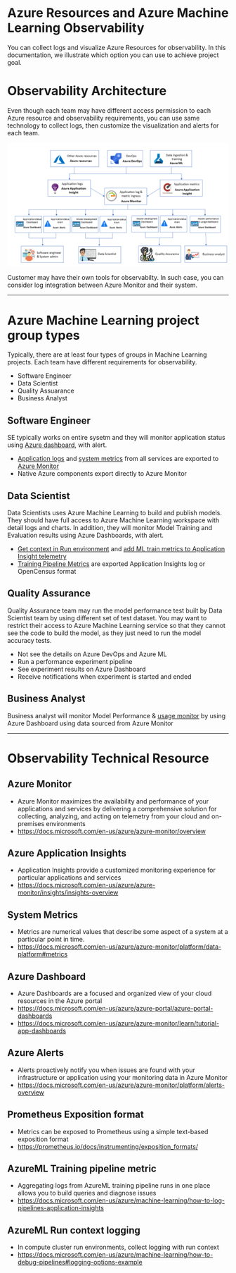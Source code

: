 # Azure Resources and Azure Machine Learning Observability

You can collect logs and visualize Azure Resources for observability. In this documentation, we illustrate which option you can use to achieve project goal.

# Observability Architecture

Even though each team may have different access permission to each Azure resource and observability requirements, you can use same technology to collect logs, then customize the visualization and alerts for each team.

![Observability-choice](../media/observability/observability-choice.png)

Customer may have their own tools for observabilty. In such case, you can consider log integration between Azure Monitor and their system.
___

# Azure Machine Learning project group types

Typically, there are at least four types of groups in Machine Learning projects. Each team have different requirements for observability.

- Software Engineer
- Data Scientist
- Quality Assuarance
- Business Analyst

## Software Engineer

SE typically works on entire sysetm and they will monitor application status using [Azure dashboard](https://docs.microsoft.com/en-us/azure/azure-monitor/learn/tutorial-app-dashboards), with alert.

- [Application logs](https://docs.microsoft.com/en-us/azure/azure-monitor/insights/insights-overview) and [system metrics](https://docs.microsoft.com/en-us/azure/azure-monitor/platform/data-platform#metrics) from all services are exported to [Azure Monitor](https://docs.microsoft.com/en-us/azure/azure-monitor/overview)
- Native Azure components export directly to Azure Monitor

## Data Scientist

Data Scientists uses Azure Machine Learning to build and publish models. They should have full access to Azure Machine Learning workspace with detail logs and charts. In addition, they will monitor Model Training and Evaluation results using Azure Dashboards, with alert.

- [Get context in Run environment](https://docs.microsoft.com/en-us/azure/machine-learning/how-to-train-with-datasets#directly-access-datasets-in-your-script) and [add ML train metrics to Application Insight telemetry](https://docs.microsoft.com/en-us/azure/machine-learning/how-to-debug-pipelines#logging-options-example)
- [Training Pipeline Metrics](https://docs.microsoft.com/en-us/azure/machine-learning/how-to-log-pipelines-application-insights) are exported Application Insights log or OpenCensus format

## Quality Assurance

Quality Assurance team may run the model performance test built by Data Scientist team by using different set of test dataset. You may want to restrict their access to Azure Machine Learning service so that they cannot see the code to build the model, as they just need to run the model accuracy tests. 

- Not see the details on Azure DevOps and Azure ML
- Run a performance experiment pipeline
- See experiment results on Azure Dashboard
- Receive notifications when experiment is started and ended

## Business Analyst

Business analyst will monitor Model Performance & [usage monitor](https://docs.microsoft.com/en-us/azure/azure-monitor/platform/usage-estimated-costs) by using Azure Dashboard using data sourced from Azure Monitor

___
# Observability Technical Resource

## Azure Monitor

- Azure Monitor maximizes the availability and performance of your applications and services by delivering a comprehensive solution for collecting, analyzing, and acting on telemetry from your cloud and on-premises environments
- https://docs.microsoft.com/en-us/azure/azure-monitor/overview

## Azure Application Insights

- Application Insights provide a customized monitoring experience for particular applications and services
- https://docs.microsoft.com/en-us/azure/azure-monitor/insights/insights-overview

## System Metrics

- Metrics are numerical values that describe some aspect of a system at a particular point in time. 
- https://docs.microsoft.com/en-us/azure/azure-monitor/platform/data-platform#metrics

## Azure Dashboard

- Azure Dashboards are a focused and organized view of your cloud resources in the Azure portal
- https://docs.microsoft.com/en-us/azure/azure-portal/azure-portal-dashboards
- https://docs.microsoft.com/en-us/azure/azure-monitor/learn/tutorial-app-dashboards

## Azure Alerts

- Alerts proactively notify you when issues are found with your infrastructure or application using your monitoring data in Azure Monitor
- https://docs.microsoft.com/en-us/azure/azure-monitor/platform/alerts-overview

## Prometheus Exposition format

- Metrics can be exposed to Prometheus using a simple text-based exposition format
- https://prometheus.io/docs/instrumenting/exposition_formats/

## AzureML Training pipeline metric

- Aggregating logs from AzureML training pipeline runs in one place allows you to build queries and diagnose issues
- https://docs.microsoft.com/en-us/azure/machine-learning/how-to-log-pipelines-application-insights

## AzureML Run context logging

- In compute cluster run environments, collect logging with run context
- https://docs.microsoft.com/en-us/azure/machine-learning/how-to-debug-pipelines#logging-options-example
